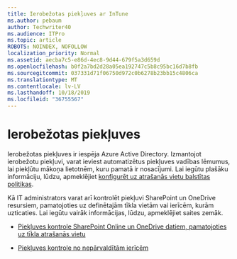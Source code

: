 ```yaml
---
title: Ierobežotas piekļuves ar InTune
ms.author: pebaum
author: Techwriter40
ms.audience: ITPro
ms.topic: article
ROBOTS: NOINDEX, NOFOLLOW
localization_priority: Normal
ms.assetid: aecba7c5-e86d-4ec8-9d44-679f5a3d659d
ms.openlocfilehash: b0f2a7bd2d28a05ea192747c5b8c95bc16d7b8fb
ms.sourcegitcommit: 037331d71f06750d972c0b6278b23bb15c4806ca
ms.translationtype: MT
ms.contentlocale: lv-LV
ms.lasthandoff: 10/18/2019
ms.locfileid: "36755567"
---
```

# <a name="conditional-access"></a>Ierobežotas piekļuves

Ierobežotas piekļuves ir iespēja Azure Active Directory. Izmantojot ierobežotu piekļuvi, varat ieviest automatizētus piekļuves vadības lēmumus, lai piekļūtu mākoņa lietotnēm, kuru pamatā ir nosacījumi. Lai iegūtu plašāku informāciju, lūdzu, apmeklējiet [konfigurēt uz atrašanās vietu balstītas politikas](https://docs.microsoft.com/azure/active-directory/conditional-access/overview).

Kā IT administrators varat arī kontrolēt piekļuvi SharePoint un OneDrive resursiem, pamatojoties uz definētajām tīkla vietām vai ierīcēm, kurām uzticaties. Lai iegūtu vairāk informācijas, lūdzu, apmeklējiet saites zemāk.

- [Piekļuves kontrole SharePoint Online un OneDrive datiem, pamatojoties uz tīkla atrašanās vietu](https://docs.microsoft.com/sharepoint/control-access-based-on-network-location)

- [Piekļuves kontrole no nepārvaldītām ierīcēm](https://docs.microsoft.com/sharepoint/control-access-from-unmanaged-devices)

